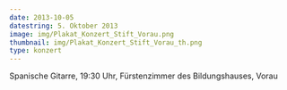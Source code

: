 ```yaml
---
date: 2013-10-05
datestring: 5. Oktober 2013
image: img/Plakat_Konzert_Stift_Vorau.png
thumbnail: img/Plakat_Konzert_Stift_Vorau_th.png
type: konzert
---
```


Spanische Gitarre, 19:30 Uhr, Fürstenzimmer des Bildungshauses, Vorau